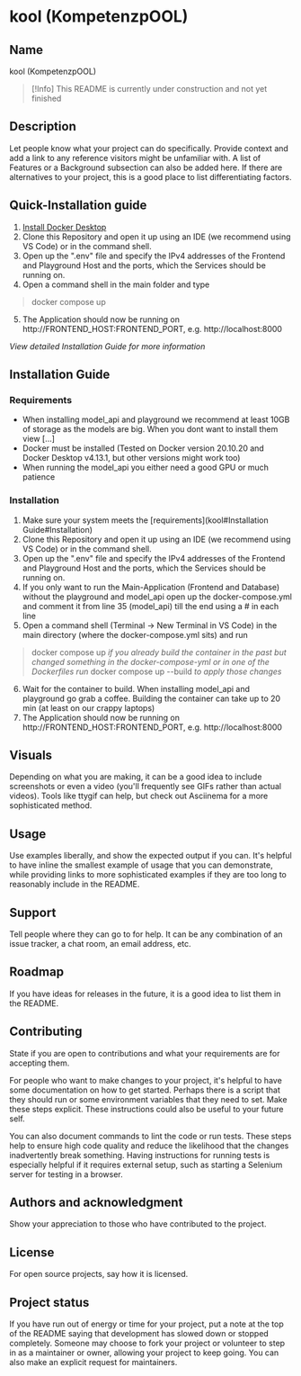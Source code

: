 # kool (KompetenzpOOL)

## Name
kool (KompetenzpOOL)

>[!Info]
> This README is currently under construction and not yet finished

## Description
Let people know what your project can do specifically. Provide context and add a link to any reference visitors might be unfamiliar with. A list of Features or a Background subsection can also be added here. If there are alternatives to your project, this is a good place to list differentiating factors.

## Quick-Installation guide

1. [Install Docker Desktop](https://docs.docker.com/get-docker/)
2. Clone this Repository and open it up using an IDE (we recommend using VS Code) or in the command shell.
3. Open up the ".env" file and specify the IPv4 addresses of the Frontend and Playground Host and the ports, which the Services should be running on.  
4. Open a command shell in the main folder and type
> docker compose up
5. The Application should now be running on http://FRONTEND_HOST:FRONTEND_PORT, e.g. http://localhost:8000

*View detailed Installation Guide for more information*

## Installation Guide
### Requirements
- When installing model_api and playground we recommend at least 10GB of storage as the models are big. When you dont want to install them view [...]
- Docker must be installed (Tested on Docker version 20.10.20 and Docker Desktop v4.13.1, but other versions might work too)
- When running the model_api you either need a good GPU or much patience
### Installation
1. Make sure your system meets the [requirements](kool#Installation Guide#Installation)  
2. Clone this Repository and open it up using an IDE (we recommend using VS Code) or in the command shell.
3. Open up the ".env" file and specify the IPv4 addresses of the Frontend and Playground Host and the ports, which the Services should be running on.  
4. If you only want to run the Main-Application (Frontend and Database) without the playground and model_api open up the docker-compose.yml and comment it from line 35 (model_api) till the end using a # in each line
5. Open a command shell (Terminal -> New Terminal in VS Code) in the main directory (where the docker-compose.yml sits) and run
> docker compose up
*if you already build the container in the past but changed something in the docker-compose-yml or in one of the Dockerfiles run*
> docker compose up --build
*to apply those changes*
6. Wait for the container to build. When installing model_api and playground go grab a coffee. Building the container can take up to 20 min (at least on our crappy laptops)
7. The Application should now be running on http://FRONTEND_HOST:FRONTEND_PORT, e.g. http://localhost:8000

## Visuals
Depending on what you are making, it can be a good idea to include screenshots or even a video (you'll frequently see GIFs rather than actual videos). Tools like ttygif can help, but check out Asciinema for a more sophisticated method.


## Usage
Use examples liberally, and show the expected output if you can. It's helpful to have inline the smallest example of usage that you can demonstrate, while providing links to more sophisticated examples if they are too long to reasonably include in the README.

## Support
Tell people where they can go to for help. It can be any combination of an issue tracker, a chat room, an email address, etc.

## Roadmap
If you have ideas for releases in the future, it is a good idea to list them in the README.

## Contributing
State if you are open to contributions and what your requirements are for accepting them.

For people who want to make changes to your project, it's helpful to have some documentation on how to get started. Perhaps there is a script that they should run or some environment variables that they need to set. Make these steps explicit. These instructions could also be useful to your future self.

You can also document commands to lint the code or run tests. These steps help to ensure high code quality and reduce the likelihood that the changes inadvertently break something. Having instructions for running tests is especially helpful if it requires external setup, such as starting a Selenium server for testing in a browser.

## Authors and acknowledgment
Show your appreciation to those who have contributed to the project.

## License
For open source projects, say how it is licensed.

## Project status
If you have run out of energy or time for your project, put a note at the top of the README saying that development has slowed down or stopped completely. Someone may choose to fork your project or volunteer to step in as a maintainer or owner, allowing your project to keep going. You can also make an explicit request for maintainers.